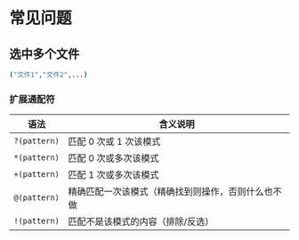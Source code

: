 # 常见问题
## 选中多个文件

```bash
("文件1","文件2",...)
```

### 扩展通配符

| 语法        | 含义说明                                       |
|-------------|------------------------------------------------|
| `?(pattern)`| 匹配 0 次或 1 次该模式 |
| `*(pattern)`| 匹配 0 次或多次该模式       |
| `+(pattern)`| 匹配 1 次或多次该模式       |
| `@(pattern)`| 精确匹配一次该模式（精确找到则操作，否则什么也不做|
| `!(pattern)`| 匹配不是该模式的内容（排除/反选）|
